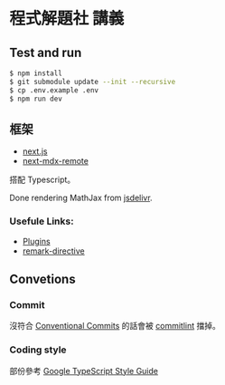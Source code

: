# 程式解題社 講義

## Test and run

```bash
$ npm install
$ git submodule update --init --recursive
$ cp .env.example .env
$ npm run dev
```

## 框架
+ [next.js](https://nextjs.org/)
+ [next-mdx-remote](https://github.com/hashicorp/next-mdx-remote)

搭配 Typescript。

Done rendering MathJax from [jsdelivr](https://cdnjs.com/).

### Usefule Links:
+ [Plugins](https://github.com/remarkjs/remark/blob/main/doc/plugins.md)
+ [remark-directive](https://github.com/remarkjs/remark-directive)

## Convetions
### Commit
沒符合 [Conventional Commits](https://www.conventionalcommits.org/en/v1.0.0/) 的話會被 [commitlint](https://commitlint.js.org) 擋掉。

### Coding style
部份參考 [Google TypeScript Style Guide](https://google.github.io/styleguide/tsguide.html)
